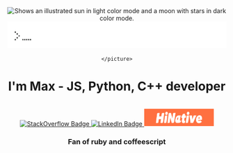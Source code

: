 <div>
  <div id="headerPicture" align="center">
    <picture>
 <source media="(prefers-color-scheme: dark)" srcset="https://user-images.githubusercontent.com/25423296/163456776-7f95b81a-f1ed-45f7-b7ab-8fa810d529fa.png" color="white">
 <img alt="Shows an illustrated sun in light color mode and a moon with stars in dark color mode." src="https://user-images.githubusercontent.com/25423296/163456779-a8556205-d0a5-45e2-ac17-42d089e3c3f8.png">
</picture>
    <picture>
      <source media="(prefers-color-scheme: dark)" background="white" srcset="https://github.com/makschernetskyi/makschernetskyi/blob/main/hello_there_compressed.gif" max-height="180px" alt="headerPicture"/>
      <img src="https://github.com/makschernetskyi/makschernetskyi/blob/main/hello_there_compressed.gif" max-height="180px" alt="headerPicture"/>
    
    </picture>
  </div>
  <h1 align="center">I'm Max - JS, Python, C++ developer </h2><br/>
  <div id="badges", align="center">
    <a href="https://stackoverflow.com/users/15585984/allure">
      <img src="https://logos-download.com/wp-content/uploads/2019/01/Stack_Overflow_Logo.png" height = "40px" width="160" alt="StackOverflow Badge"/>
    </a>
    <a href="https://www.linkedin.com/in/maksym-czarniecki-87484b269/">
      <img src="https://img.shields.io/badge/LinkedIn-blue?style=for-the-badge&logo=linkedin&logoColor=white" height = "40px" width="160" alt="LinkedIn Badge"/>
    </a>
    <a href="https://ru.hinative.com/profiles/6881491">
      <img src="https://github.com/makschernetskyi/makschernetskyi/blob/main/HiNativeLogo_2.png" height = "40px" width="160" alt="Hinative Badge"/>
    </a>
  </div>
  <h3 align="center">Fan of ruby and coffeescript</h3>
</div>

<!---
makschernetskyi/makschernetskyi is a ✨ special ✨ repository because its `README.md` (this file) appears on your GitHub profile.
You can click the Preview link to take a look at your changes.
--->
